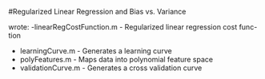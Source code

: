 #Regularized Linear Regression and Bias vs. Variance

wrote:
-linearRegCostFunction.m - Regularized linear regression cost func-
tion
- learningCurve.m - Generates a learning curve
- polyFeatures.m - Maps data into polynomial feature space
- validationCurve.m - Generates a cross validation curve

